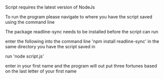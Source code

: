 Script requires the latest version of NodeJs 

To run the program please navigate to where you have the script saved using the command line 

The package readline-sync needs to be installed before the script can run 

enter the following into the command line 'npm install readline-sync' in the same directory you have the script saved in

run 'node script.js'

enter in your first name and the program will out put three fortunes based on the last letter of your first name